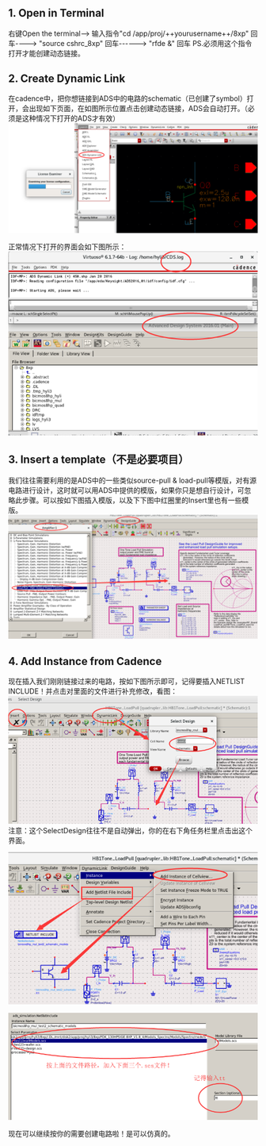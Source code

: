 # 

## 1. Open in Terminal
右键Open the terminal--> 输入指令"cd /app/proj/++yourusername++/8xp" 回车----> "source cshrc_8xp" 回车------> "rfde &" 回车 PS.必须用这个指令打开才能创建动态链接。

## 2. Create Dynamic Link
在cadence中，把你想链接到ADS中的电路的schematic（已创建了symbol）打开，会出现如下页面，在如图所示位置点击创建动态链接，ADS会自动打开。（必须是这种情况下打开的ADS才有效）
![](CreatDynamicLink.png)

正常情况下打开的界面会如下图所示：
![](ADScanWork.png)

## 3. Insert a template（不是必要项目）
我们往往需要利用的是ADS中的一些类似source-pull & load-pull等模版，对有源电路进行设计，这时就可以用ADS中提供的模版，如果你只是想自行设计，可忽略此步骤。可以按如下图插入模版，以及下下图中红圈里的Insert里也有一些模版。
![](TemplateinADS.png)

## 4. Add Instance from Cadence
现在插入我们刚刚链接过来的电路，按如下图所示即可，记得要插入NETLIST INCLUDE！并点击对里面的文件进行补充修改，看图：
![](SelectDesign.png)
注意：这个SelectDesign往往不是自动弹出，你的在右下角任务栏里点击出这个界面。

![](addInstance.png)

![](Netlistinclude.png)

现在可以继续按你的需要创建电路啦！是可以仿真的。
